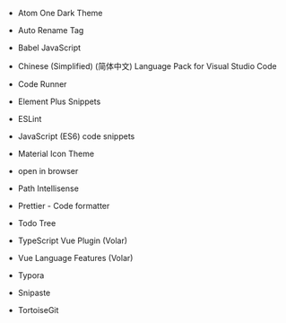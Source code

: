 - Atom One Dark Theme
- Auto Rename Tag
- Babel JavaScript
- Chinese (Simplified) (简体中文) Language Pack for Visual Studio Code
- Code Runner
- Element Plus Snippets
- ESLint
- JavaScript (ES6) code snippets
- Material Icon Theme
- open in browser
- Path Intellisense
- Prettier - Code formatter
- Todo Tree
- TypeScript Vue Plugin (Volar)
- Vue Language Features (Volar)



- Typora
- Snipaste
- TortoiseGit
